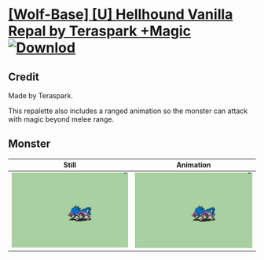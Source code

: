 # [\[Wolf-Base\] \[U\] Hellhound Vanilla Repal by Teraspark +Magic](./) [![Downlod](https://img.shields.io/badge/Download--red?style=social&logo=github)](https://minhaskamal.github.io/DownGit/#/home?url=https://github.com/Klokinator/FE-Repo/tree/main/Battle%20Animations%2FMonsters%20-%20Basic%20Types%2F%5BWolf-Base%5D%20%5BU%5D%20Hellhound%20Vanilla%20Repal%20by%20Teraspark%20%2BMagic%2F8.%20Monster)

## Credit

Made by Teraspark.

This repalette also includes a ranged animation so the monster can attack with magic beyond melee range.

## Monster

| Still | Animation |
| :---: | :-------: |
| ![Monster still](./Monster_000.png) | ![Monster animation](./Monster.gif) |

